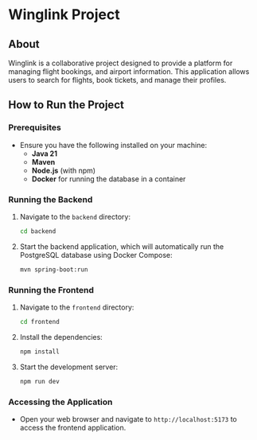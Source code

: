 # Winglink Project

## About

Winglink is a collaborative project designed to provide a platform for managing flight bookings, and airport information. This application allows users to search for flights, book tickets, and manage their profiles.

## How to Run the Project

### Prerequisites

- Ensure you have the following installed on your machine:
  - **Java 21**
  - **Maven**
  - **Node.js** (with npm)
  - **Docker** for running the database in a container

### Running the Backend

1. Navigate to the `backend` directory:
   ```bash
   cd backend
   ```
2. Start the backend application, which will automatically run the PostgreSQL database using Docker Compose:
   ```bash
   mvn spring-boot:run
   ```

### Running the Frontend

1. Navigate to the `frontend` directory:
   ```bash
   cd frontend
   ```
2. Install the dependencies:
   ```bash
   npm install
   ```
3. Start the development server:
   ```bash
   npm run dev
   ```

### Accessing the Application

- Open your web browser and navigate to `http://localhost:5173` to access the frontend application.

